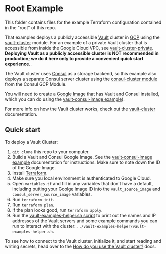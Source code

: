 # Root Example 

This folder contains files for the example Terraform configuration contained in the "root" of this repo.

That examples deploys a publicly accessible [Vault](https://www.vaultproject.io/) cluster in [GCP](https://cloud.google.com/)
using the [vault-cluster](/modules/vault-cluster) module. For an example of a private Vault cluster that is accessible
from inside the Google Cloud VPC, see [vault-cluster-private](/examples/vault-cluster-private). **Deploying Vault as a
publicly accessible cluster is NOT recommended in production; we do it here only to provide a convenient quick start
experience.**. 

The Vault cluster uses [Consul](https://www.consul.io/) as a storage backend, so this example also deploys a separate
Consul server cluster using the [consul-cluster module](
https://github.com/gruntwork-io/terraform-google-consul/tree/master/modules/consul-cluster) from the Consul GCP Module.

You will need to create a [Google Image](https://cloud.google.com/compute/docs/images) that has Vault and Consul
installed, which you can do using the [vault-consul-image example](/examples/vault-consul-image)).  

For more info on how the Vault cluster works, check out the [vault-cluster](/modules/vault-cluster) documentation.


## Quick start

To deploy a Vault Cluster:

1. `git clone` this repo to your computer.
1. Build a Vault and Consul Google Image. See the [vault-consul-image example](/examples/vault-consul-image) documentation
   for instructions. Make sure to note down the ID of the Google Image.
1. Install [Terraform](https://www.terraform.io/).
1. Make sure you local environment is authenticated to Google Cloud.
1. Open `variables.tf` and fill in any variables that don't have a default, including putting your Goolge Image ID into
   the `vault_source_image` and `consul_server_source_image` variables.
1. Run `terraform init`.
1. Run `terraform plan`.
1. If the plan looks good, run `terraform apply`.
1. Run the [vault-examples-helper.sh script](/examples/vault-examples-helper/vault-examples-helper.sh) to 
   print out the names and IP addresses of the Vault servers and some example commands you can run to interact with the
   cluster: `../vault-examples-helper/vault-examples-helper.sh`.
   
To see how to connect to the Vault cluster, initialize it, and start reading and writing secrets, head over to the 
[How do you use the Vault cluster?](/modules/vault-cluster#how-do-you-use-the-vault-cluster) docs.
